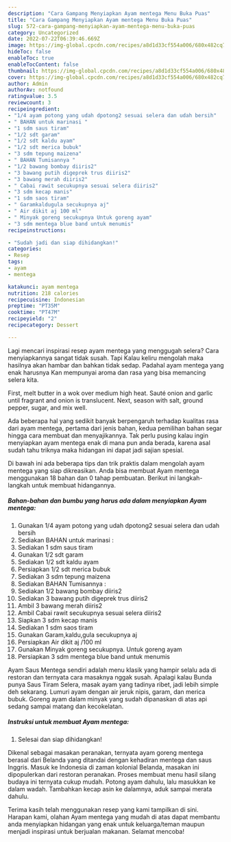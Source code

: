 ```yaml
---
description: "Cara Gampang Menyiapkan Ayam mentega Menu Buka Puas"
title: "Cara Gampang Menyiapkan Ayam mentega Menu Buka Puas"
slug: 572-cara-gampang-menyiapkan-ayam-mentega-menu-buka-puas
category: Uncategorized
date: 2022-07-22T06:39:46.669Z
image: https://img-global.cpcdn.com/recipes/a8d1d33cf554a006/680x482cq70/ayam-mentega-foto-resep-utama.jpg
hideToc: false
enableToc: true
enableTocContent: false
thumbnail: https://img-global.cpcdn.com/recipes/a8d1d33cf554a006/680x482cq70/ayam-mentega-foto-resep-utama.jpg
cover: https://img-global.cpcdn.com/recipes/a8d1d33cf554a006/680x482cq70/ayam-mentega-foto-resep-utama.jpg
author: Admin
authorAv: notfound
ratingvalue: 3.5
reviewcount: 3
recipeingredient:
- "1/4 ayam potong yang udah dpotong2 sesuai selera dan udah bersih"
- " BAHAN untuk marinasi "
- "1 sdm saus tiram"
- "1/2 sdt garam"
- "1/2 sdt kaldu ayam"
- "1/2 sdt merica bubuk"
- "3 sdm tepung maizena"
- " BAHAN Tumisannya "
- "1/2 bawang bombay diiris2"
- "3 bawang putih digeprek trus diiris2"
- "3 bawang merah diiris2"
- " Cabai rawit secukupnya sesuai selera diiris2"
- "3 sdm kecap manis"
- "1 sdm saos tiram"
- " Garamkaldugula secukupnya aj"
- " Air dikit aj 100 ml"
- " Minyak goreng secukupnya Untuk goreng ayam"
- "3 sdm mentega blue band untuk menumis"
recipeinstructions:

- "Sudah jadi dan siap dihidangkan!"
categories:
- Resep
tags:
- ayam
- mentega

katakunci: ayam mentega 
nutrition: 218 calories
recipecuisine: Indonesian
preptime: "PT35M"
cooktime: "PT47M"
recipeyield: "2"
recipecategory: Dessert

---
```



Lagi mencari inspirasi resep ayam mentega yang menggugah selera? Cara menyiapkannya sangat tidak susah. Tapi Kalau keliru mengolah maka hasilnya akan hambar dan bahkan tidak sedap. Padahal ayam mentega yang enak harusnya Kan mempunyai aroma dan rasa yang bisa memancing selera kita.


First, melt butter in a wok over medium high heat. Sauté onion and garlic until fragrant and onion is translucent. Next, season with salt, ground pepper, sugar, and mix well.

Ada beberapa hal yang sedikit banyak berpengaruh terhadap kualitas rasa dari ayam mentega, pertama dari jenis bahan, kedua pemilihan bahan segar hingga cara membuat dan menyajikannya. Tak perlu pusing kalau ingin menyiapkan ayam mentega enak di mana pun anda berada, karena asal sudah tahu triknya maka hidangan ini dapat jadi sajian spesial.


Di bawah ini ada beberapa tips dan trik praktis dalam mengolah ayam mentega yang siap dikreasikan. Anda bisa membuat Ayam mentega menggunakan 18 bahan dan 0 tahap pembuatan. Berikut ini langkah-langkah untuk membuat hidangannya.

<!--inarticleads1-->

##### Bahan-bahan dan bumbu yang harus ada dalam menyiapkan Ayam mentega:

1. Gunakan 1/4 ayam potong yang udah dpotong2 sesuai selera dan udah bersih
1. Sediakan  BAHAN untuk marinasi :
1. Sediakan 1 sdm saus tiram
1. Gunakan 1/2 sdt garam
1. Sediakan 1/2 sdt kaldu ayam
1. Persiapkan 1/2 sdt merica bubuk
1. Sediakan 3 sdm tepung maizena
1. Sediakan  BAHAN Tumisannya :
1. Sediakan 1/2 bawang bombay diiris2
1. Sediakan 3 bawang putih digeprek trus diiris2
1. Ambil 3 bawang merah diiris2
1. Ambil  Cabai rawit secukupnya sesuai selera diiris2
1. Siapkan 3 sdm kecap manis
1. Sediakan 1 sdm saos tiram
1. Gunakan  Garam,kaldu,gula secukupnya aj
1. Persiapkan  Air dikit aj /100 ml
1. Gunakan  Minyak goreng secukupnya. Untuk goreng ayam
1. Persiapkan 3 sdm mentega blue band untuk menumis


Ayam Saus Mentega sendiri adalah menu klasik yang hampir selalu ada di restoran dan ternyata cara masaknya nggak susah. Apalagi kalau Bunda punya Saus Tiram Selera, masak ayam yang tadinya ribet, jadi lebih simple deh sekarang. Lumuri ayam dengan air jeruk nipis, garam, dan merica bubuk. Goreng ayam dalam minyak yang sudah dipanaskan di atas api sedang sampai matang dan kecokelatan. 

<!--inarticleads2-->

##### Instruksi untuk membuat Ayam mentega:


1. Selesai dan siap dihidangkan!

Dikenal sebagai masakan peranakan, ternyata ayam goreng mentega berasal dari Belanda yang ditandai dengan kehadiran mentega dan saus Inggris. Masuk ke Indonesia di zaman kolonial Belanda, masakan ini dipopulerkan dari restoran peranakan. Proses membuat menu hasil silang budaya ini ternyata cukup mudah. Potong ayam dahulu, lalu masukkan ke dalam wadah. Tambahkan kecap asin ke dalamnya, aduk sampai merata dahulu. 

Terima kasih telah menggunakan resep yang kami tampilkan di sini. Harapan kami, olahan Ayam mentega yang mudah di atas dapat membantu anda menyiapkan hidangan yang enak untuk keluarga/teman maupun menjadi inspirasi untuk berjualan makanan. Selamat mencoba!
